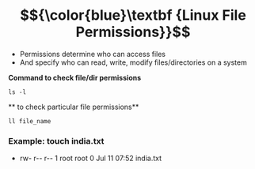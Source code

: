 # $${\color{blue}\textbf {Linux File Permissions}}$$

- Permissions determine who can access files  
- And specify who can read, write, modify files/directories on a system

**Command to check file/dir permissions**
````
ls -l
````
** to check particular file permissions**
````
ll file_name
````

### **Example: touch india.txt**
 - rw- r-- r--   1 root root 0 Jul 11 07:52 india.txt
